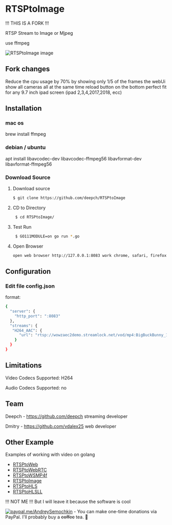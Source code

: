 # RTSPtoImage

!!! THIS IS A FORK !!!

RTSP Stream to Image or Mjpeg

use ffmpeg 

![RTSPtoImage image](https://user-images.githubusercontent.com/45854343/127688407-2ec5c234-caaf-45ea-b112-b5bcf93c909a.png)

## Fork changes

Reduce the cpu usage by 70% by showing only 1/5 of the frames
the webUi show all cameras all at the same time
reload button on the bottom
perfect fit for any 9.7 inch ipad screen (ipad 2,3,4,2017,2018, ecc)

## Installation

### mac os

brew install ffmpeg

### debian / ubuntu

apt install libavcodec-dev libavcodec-ffmpeg56 libavformat-dev  libavformat-ffmpeg56

### Download Source

1. Download source
   ```bash 
   $ git clone https://github.com/deepch/RTSPtoImage  
   ```
3. CD to Directory
   ```bash
    $ cd RTSPtoImage/
   ```
4. Test Run
   ```bash
    $ GO111MODULE=on go run *.go
   ```
5. Open Browser
    ```bash
    open web browser http://127.0.0.1:8083 work chrome, safari, firefox
    ```


## Configuration

### Edit file config.json

format:

```bash
{
  "server": {
    "http_port": ":8083"
  },
  "streams": {
   "H264_AAC": {
      "url": "rtsp://wowzaec2demo.streamlock.net/vod/mp4:BigBuckBunny_115k.mov"
    }
  }
}
```

## Limitations

Video Codecs Supported: H264 

Audio Codecs Supported: no

## Team

Deepch - https://github.com/deepch streaming developer

Dmitry - https://github.com/vdalex25 web developer

## Other Example

Examples of working with video on golang

- [RTSPtoWeb](https://github.com/deepch/RTSPtoWeb)
- [RTSPtoWebRTC](https://github.com/deepch/RTSPtoWebRTC)
- [RTSPtoWSMP4f](https://github.com/deepch/RTSPtoWSMP4f)
- [RTSPtoImage](https://github.com/deepch/RTSPtoImage)
- [RTSPtoHLS](https://github.com/deepch/RTSPtoHLS)
- [RTSPtoHLSLL](https://github.com/deepch/RTSPtoHLSLL)

  
  
 !!! NOT ME !!! But I will leave it because the software is cool
  
[![paypal.me/AndreySemochkin](https://ionicabizau.github.io/badges/paypal.svg)](https://www.paypal.me/AndreySemochkin) - You can make one-time donations via PayPal. I'll probably buy a ~~coffee~~ tea. :tea:
